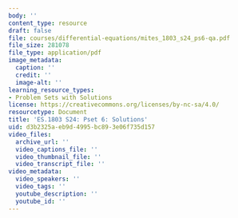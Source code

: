 ```yaml
---
body: ''
content_type: resource
draft: false
file: courses/differential-equations/mites_1803_s24_ps6-qa.pdf
file_size: 281078
file_type: application/pdf
image_metadata:
  caption: ''
  credit: ''
  image-alt: ''
learning_resource_types:
- Problem Sets with Solutions
license: https://creativecommons.org/licenses/by-nc-sa/4.0/
resourcetype: Document
title: 'ES.1803 S24: Pset 6: Solutions'
uid: d3b2325a-eb9d-4995-bc89-3e06f735d157
video_files:
  archive_url: ''
  video_captions_file: ''
  video_thumbnail_file: ''
  video_transcript_file: ''
video_metadata:
  video_speakers: ''
  video_tags: ''
  youtube_description: ''
  youtube_id: ''
---
```

